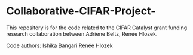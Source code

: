 # Collaborative-CIFAR-Project-
This repository is for the code related to the CIFAR Catalyst grant funding research collaboration between Adriene Beltz, Renée Hlozek.

Code authors: 
Ishika Bangari
Renée Hlozek
